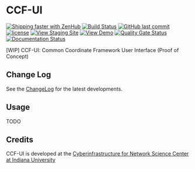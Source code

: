 # CCF-UI

[![Shipping faster with ZenHub](https://img.shields.io/badge/Shipping_faster_with-ZenHub-5e60ba.svg?style=flat-square)](https://app.zenhub.com/workspaces/ccf-ui-5c99227a534e090001490e16/boards?repos=177587654&showPipelineDescriptions=false)
[![Build Status](https://travis-ci.com/cns-iu/make-a-vis.svg?branch=develop)](https://travis-ci.com/hubmapconsortium/ccf-ui)
[![GitHub last commit](https://img.shields.io/github/last-commit/hubmapconsortium/ccf-ui/develop.svg)](https://github.com/hubmapconsortium/ccf-ui/commits/develop)
[![license](https://img.shields.io/github/license/mashape/apistatus.svg)](LICENSE)
[![View Staging Site](https://img.shields.io/badge/staging-online-brightgreen.svg)](https://ccf-ui.netlify.com/)
[![View Demo](https://img.shields.io/badge/demo-offline-red.svg)]()
[![Quality Gate Status](https://sonarcloud.io/api/project_badges/measure?branch=develop&project=hubmapconsortium_ccf-ui&metric=alert_status)](https://sonarcloud.io/dashboard?branch=develop&id=hubmapconsortium_ccf-ui)
[![Documentation Status](https://ccf-ui.netlify.com/docs/images/coverage-badge-documentation.svg)]()

[WIP] CCF-UI: Common Coordinate Framework User Interface (Proof of Concept)

## Change Log

See the [ChangeLog](CHANGELOG.md) for the latest developments.

## Usage

TODO

## Credits

CCF-UI is developed at the [Cyberinfrastructure for Network Science Center at Indiana University](http://cns.iu.edu/)
